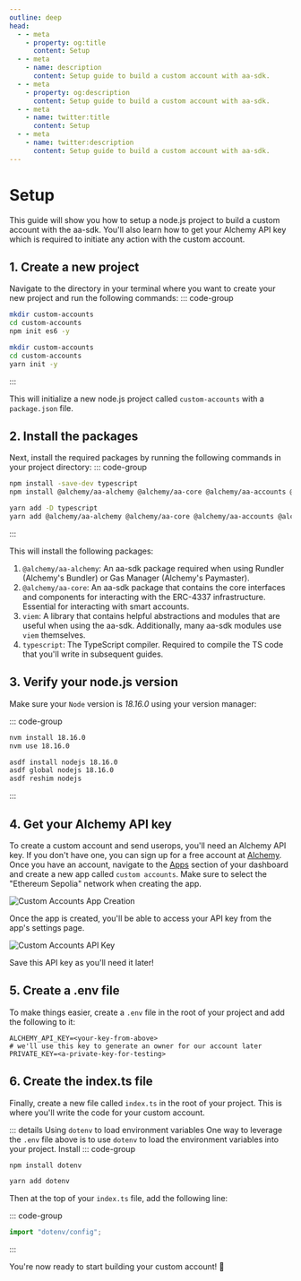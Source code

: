 ```yaml
---
outline: deep
head:
  - - meta
    - property: og:title
      content: Setup
  - - meta
    - name: description
      content: Setup guide to build a custom account with aa-sdk.
  - - meta
    - property: og:description
      content: Setup guide to build a custom account with aa-sdk.
  - - meta
    - name: twitter:title
      content: Setup
  - - meta
    - name: twitter:description
      content: Setup guide to build a custom account with aa-sdk.
---
```


# Setup

This guide will show you how to setup a node.js project to build a custom account with the aa-sdk. You'll also learn how to get your Alchemy API key which is required to initiate any action with the custom account.

## 1. Create a new project

Navigate to the directory in your terminal where you want to create your new project and run the following commands:
::: code-group

```bash [npm]
mkdir custom-accounts
cd custom-accounts
npm init es6 -y
```

```bash [yarn]
mkdir custom-accounts
cd custom-accounts
yarn init -y
```

:::

This will initialize a new node.js project called `custom-accounts` with a `package.json` file.

## 2. Install the packages

Next, install the required packages by running the following commands in your project directory:
::: code-group

```bash [npm]
npm install -save-dev typescript
npm install @alchemy/aa-alchemy @alchemy/aa-core @alchemy/aa-accounts @alchemy/aa-signers viem
```

```bash [yarn]
yarn add -D typescript
yarn add @alchemy/aa-alchemy @alchemy/aa-core @alchemy/aa-accounts @alchemy/aa-signers viem
```

:::

This will install the following packages:

1. `@alchemy/aa-alchemy`: An aa-sdk package required when using Rundler (Alchemy's Bundler) or Gas Manager (Alchemy's Paymaster).
2. `@alchemy/aa-core`: An aa-sdk package that contains the core interfaces and components for interacting with the ERC-4337 infrastructure. Essential for interacting with smart accounts.
3. `viem`: A library that contains helpful abstractions and modules that are useful when using the aa-sdk. Additionally, many aa-sdk modules use `viem` themselves.
4. `typescript`: The TypeScript compiler. Required to compile the TS code that you'll write in subsequent guides.

## 3. Verify your node.js version

Make sure your `Node` version is _18.16.0_ using your version manager:

::: code-group

```bash [nvm]
nvm install 18.16.0
nvm use 18.16.0
```

```bash [asdf]
asdf install nodejs 18.16.0
asdf global nodejs 18.16.0
asdf reshim nodejs
```

:::

## 4. Get your Alchemy API key

To create a custom account and send userops, you'll need an Alchemy API key. If you don't have one, you can sign up for a free account at [Alchemy](https://dashboard.alchemy.com/). Once you have an account, navigate to the [Apps](https://dashboard.alchemy.com/apps) section of your dashboard and create a new app called `custom accounts`. Make sure to select the "Ethereum Sepolia" network when creating the app.

<img src="/images/custom-accounts-app-creation.png" alt="Custom Accounts App Creation" style="display: block; margin: auto;">

Once the app is created, you'll be able to access your API key from the app's settings page.

<img src="/images/custom-accounts-sepolia-app.png" alt="Custom Accounts API Key" style="display: block; margin: auto;">

Save this API key as you'll need it later!

## 5. Create a .env file

To make things easier, create a `.env` file in the root of your project and add the following to it:

```env
ALCHEMY_API_KEY=<your-key-from-above>
# we'll use this key to generate an owner for our account later
PRIVATE_KEY=<a-private-key-for-testing>
```

## 6. Create the index.ts file

Finally, create a new file called `index.ts` in the root of your project. This is where you'll write the code for your custom account.

::: details Using `dotenv` to load environment variables
One way to leverage the `.env` file above is to use `dotenv` to load the environment variables into your project. Install
::: code-group

```bash [npm]
npm install dotenv
```

```bash [yarn]
yarn add dotenv
```

Then at the top of your `index.ts` file, add the following line:

::: code-group

```ts [index.ts]
import "dotenv/config";
```

:::

You're now ready to start building your custom account! 🚀
